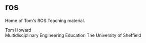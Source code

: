 # ros

Home of Tom's ROS Teaching material.   

Tom Howard  
Multidisciplinary Engineering Education 
The University of Sheffield